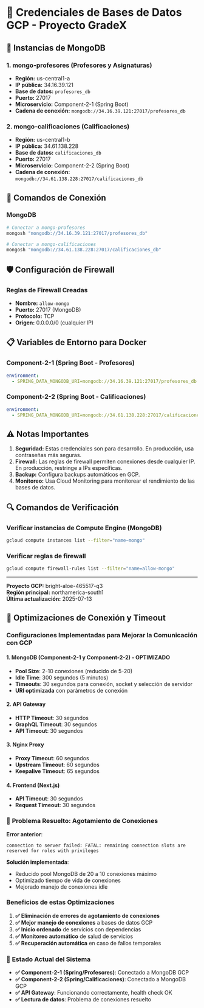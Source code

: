 # 🔐 Credenciales de Bases de Datos GCP - Proyecto GradeX

## 🍃 **Instancias de MongoDB**

### 1. **mongo-profesores** (Profesores y Asignaturas)
- **Región:** us-central1-a
- **IP pública:** 34.16.39.121
- **Base de datos:** `profesores_db`
- **Puerto:** 27017
- **Microservicio:** Component-2-1 (Spring Boot)
- **Cadena de conexión:** `mongodb://34.16.39.121:27017/profesores_db`

### 2. **mongo-calificaciones** (Calificaciones)
- **Región:** us-central1-b
- **IP pública:** 34.61.138.228
- **Base de datos:** `calificaciones_db`
- **Puerto:** 27017
- **Microservicio:** Component-2-2 (Spring Boot)
- **Cadena de conexión:** `mongodb://34.61.138.228:27017/calificaciones_db`

## 🔧 **Comandos de Conexión**

### MongoDB
```bash
# Conectar a mongo-profesores
mongosh "mongodb://34.16.39.121:27017/profesores_db"

# Conectar a mongo-calificaciones
mongosh "mongodb://34.61.138.228:27017/calificaciones_db"
```

## 🛡️ **Configuración de Firewall**

### Reglas de Firewall Creadas
- **Nombre:** `allow-mongo`
- **Puerto:** 27017 (MongoDB)
- **Protocolo:** TCP
- **Origen:** 0.0.0.0/0 (cualquier IP)

## 📋 **Variables de Entorno para Docker**

### Component-2-1 (Spring Boot - Profesores)
```yaml
environment:
  - SPRING_DATA_MONGODB_URI=mongodb://34.16.39.121:27017/profesores_db
```

### Component-2-2 (Spring Boot - Calificaciones)
```yaml
environment:
  - SPRING_DATA_MONGODB_URI=mongodb://34.61.138.228:27017/calificaciones_db
```

## ⚠️ **Notas Importantes**

1. **Seguridad:** Estas credenciales son para desarrollo. En producción, usa contraseñas más seguras.
2. **Firewall:** Las reglas de firewall permiten conexiones desde cualquier IP. En producción, restringe a IPs específicas.
3. **Backup:** Configura backups automáticos en GCP.
4. **Monitoreo:** Usa Cloud Monitoring para monitorear el rendimiento de las bases de datos.

## 🔍 **Comandos de Verificación**

### Verificar instancias de Compute Engine (MongoDB)
```bash
gcloud compute instances list --filter="name~mongo"
```

### Verificar reglas de firewall
```bash
gcloud compute firewall-rules list --filter="name=allow-mongo"
```

---

**Proyecto GCP:** bright-aloe-465517-q3  
**Región principal:** northamerica-south1  
**Última actualización:** 2025-07-13 

## 🚀 **Optimizaciones de Conexión y Timeout**

### Configuraciones Implementadas para Mejorar la Comunicación con GCP

#### 1. **MongoDB (Component-2-1 y Component-2-2) - OPTIMIZADO**
- **Pool Size**: 2-10 conexiones (reducido de 5-20)
- **Idle Time**: 300 segundos (5 minutos)
- **Timeouts**: 30 segundos para conexión, socket y selección de servidor
- **URI optimizada** con parámetros de conexión

#### 2. **API Gateway**
- **HTTP Timeout**: 30 segundos
- **GraphQL Timeout**: 30 segundos
- **API Timeout**: 30 segundos

#### 3. **Nginx Proxy**
- **Proxy Timeout**: 60 segundos
- **Upstream Timeout**: 60 segundos
- **Keepalive Timeout**: 65 segundos

#### 4. **Frontend (Next.js)**
- **API Timeout**: 30 segundos
- **Request Timeout**: 30 segundos

### 🔧 **Problema Resuelto: Agotamiento de Conexiones**

**Error anterior**: 
```
connection to server failed: FATAL: remaining connection slots are reserved for roles with privileges
```

**Solución implementada**:
- Reducido pool MongoDB de 20 a 10 conexiones máximo
- Optimizado tiempo de vida de conexiones
- Mejorado manejo de conexiones idle

### Beneficios de estas Optimizaciones

1. **✅ Eliminación de errores de agotamiento de conexiones**
2. **✅ Mejor manejo de conexiones** a bases de datos GCP
3. **✅ Inicio ordenado** de servicios con dependencias
4. **✅ Monitoreo automático** de salud de servicios
5. **✅ Recuperación automática** en caso de fallos temporales

### 🎯 **Estado Actual del Sistema**

- **✅ Component-2-1 (Spring/Profesores)**: Conectado a MongoDB GCP
- **✅ Component-2-2 (Spring/Calificaciones)**: Conectado a MongoDB GCP
- **✅ API Gateway**: Funcionando correctamente, health check OK
- **✅ Lectura de datos**: Problema de conexiones resuelto 
